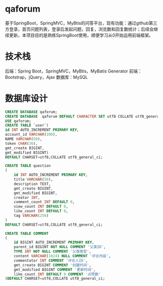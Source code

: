 # qaforum
   基于SpringBoot，SpringMVC，MyBtis的问答平台，现有功能：通过github第三方登录，首页问题列表，登录后发起问题，回复，浏览数和回复数统计；后续会继续更新，本项目目的是熟练SpringBoot使用，顺便学习从0开始运用前端框架。

# 技术栈
后端：Spring Boot，SpringMVC，MyBtis，MyBatis Generator
前端：Bootstrap，jQuery，Ajax
数据库：MySQL

# 数据库设计
```sql
CREATE DATABASE qaforum;
CREATE DATABASE  qaforum DEFAULT CHARACTER SET utf8 COLLATE utf8_general_ci;
USE qaforum;
CREATE TABLE `user`(
id INT AUTO_INCREMENT PRIMARY KEY,
account_id VARCHAR(100),
NAME VARCHAR(50),
token CHAR(36),
gmt_create BIGINT,
gmt_modified BIGINT)
DEFAULT CHARSET=utf8,COLLATE utf8_general_ci;

CREATE TABLE question
(
    id INT AUTO_INCREMENT PRIMARY KEY,
    title VARCHAR(50),
    description TEXT,
    gmt_create BIGINT,
    gmt_modified BIGINT,
    creator INT,
    comment_count INT DEFAULT 0,
    view_count INT DEFAULT 0,
    like_count INT DEFAULT 0,
    tag VARCHAR(256)
)
DEFAULT CHARSET=utf8,COLLATE utf8_general_ci;

CREATE TABLE COMMENT
(
    id BIGINT AUTO_INCREMENT PRIMARY KEY,
    parent_id BIGINT NOT NULL COMMENT '父类ID',
    TYPE INT NOT NULL COMMENT '父类类型',
    content VARCHAR(1024) NULL COMMENT '评论内容',
    commentator INT COMMENT '评论人ID',
    gmt_create BIGINT COMMENT '创建时间',
    gmt_modified BIGINT COMMENT '更新时间',
    like_count INT DEFAULT 0 COMMENT '点赞数'
)DEFAULT CHARSET=utf8,COLLATE utf8_general_ci;
```